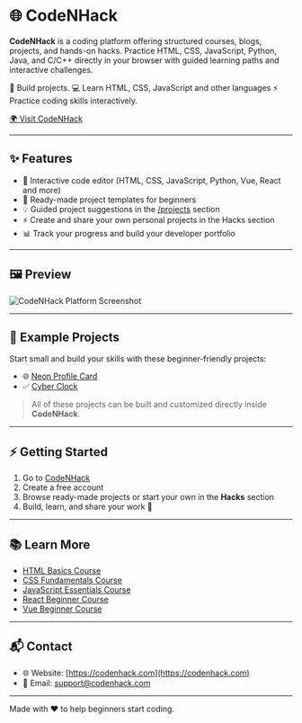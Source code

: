 # 🌐 CodeNHack

**CodeNHack** is a coding platform offering structured courses, blogs, projects, and hands-on hacks. Practice HTML, CSS, JavaScript, Python, Java, and C/C++ directly in your browser with guided learning paths and interactive challenges.

🚀 Build projects. 💻 Learn HTML, CSS, JavaScript and other languages ⚡ Practice coding skills interactively.

[🌍 Visit CodeNHack](https://codenhack.com)

---

## ✨ Features

- 📝 Interactive code editor (HTML, CSS, JavaScript, Python, Vue, React and more)
- 📁 Ready-made project templates for beginners
- 💡 Guided project suggestions in the [/projects](https://codenhack.com/projects) section
- ⚡ Create and share your own personal projects in the Hacks section
- 📊 Track your progress and build your developer portfolio

---

## 🖼️ Preview

![CodeNHack Platform Screenshot](https://pub-49e1acf3b61b485e8f14983f79b20721.r2.dev/app_images/homepage.png)

---

## 🧩 Example Projects

Start small and build your skills with these beginner-friendly projects:

- 🌐 [Neon Profile Card](https://codenhack.com/projects/neon-profile-card)
- ✅ [Cyber Clock](https://codenhack.com/projects/cyber-clock)

> All of these projects can be built and customized directly inside **CodeNHack**.

---

## ⚡ Getting Started

1. Go to [CodeNHack](https://codenhack.com)
2. Create a free account
3. Browse ready-made projects or start your own in the **Hacks** section
4. Build, learn, and share your work 🎉

---

## 📚 Learn More

- [HTML Basics Course](https://codenhack.com/courses/html)  
- [CSS Fundamentals Course](https://codenhack.com/courses/css)  
- [JavaScript Essentials Course](https://codenhack.com/courses/js)  
- [React Beginner Course](https://codenhack.com/courses/react)  
- [Vue Beginner Course](https://codenhack.com/courses/vue)  

---

## 📬 Contact

- 🌐 Website: [https://codenhack.com](https://codenhack.com)
- 📧 Email: support@codenhack.com
---

Made with ❤️ to help beginners start coding.
